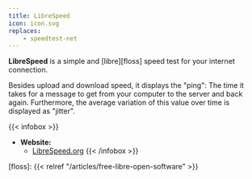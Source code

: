 ```yaml
---
title: LibreSpeed
icon: icon.svg
replaces:
    - speedtest-net
---
```


**LibreSpeed** is a simple and [libre][floss] speed test for your internet connection.

Besides upload and download speed, it displays the "ping":
The time it takes for a message to get from your computer to the server and back again.
Furthermore, the average variation of this value over time is displayed as "jitter".

{{< infobox >}}
- **Website:**
    - [LibreSpeed.org](https://librespeed.org)
{{< /infobox >}}

[floss]: {{< relref "/articles/free-libre-open-software" >}}